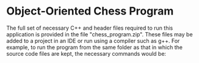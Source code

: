 # Object-Oriented Chess Program

The full set of necessary C++ and header files required to run this application is provided in the file "chess_program.zip". These files may be added to a project in an IDE or run using a compiler such as g++. For example, to run the program from the same folder as that in which the source code files are kept, the necessary commands would be:

